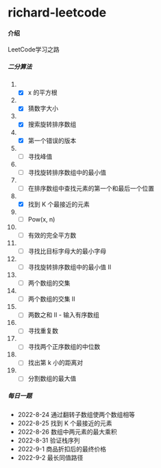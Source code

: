 # richard-leetcode

#### 介绍
LeetCode学习之路
##### 二分算法
1. -[x] x 的平方根
2. -[x] 猜数字大小
3. -[x] 搜索旋转排序数组
4. -[x] 第一个错误的版本
5. -[ ] 寻找峰值
6. -[ ] 寻找旋转排序数组中的最小值
7. -[ ] 在排序数组中查找元素的第一个和最后一个位置
8. -[x] 找到 K 个最接近的元素
9. -[ ] Pow(x, n)
10. -[ ] 有效的完全平方数
11. -[ ] 寻找比目标字母大的最小字母
12. -[ ] 寻找旋转排序数组中的最小值 II
13. -[ ] 两个数组的交集
14. -[ ] 两个数组的交集 II
15. -[ ] 两数之和 II - 输入有序数组
16. -[ ] 寻找重复数
17. -[ ] 寻找两个正序数组的中位数
18. -[ ] 找出第 k 小的距离对
19. -[ ] 分割数组的最大值

##### 每日一题
+ 2022-8-24  通过翻转子数组使两个数组相等
+ 2022-8-25  找到 K 个最接近的元素
+ 2022-8-26  数组中两元素的最大乘积
+ 2022-8-31  验证栈序列
+ 2022-9-1   商品折扣后的最终价格
+ 2022-9-2   最长同值路径


